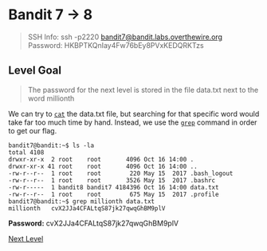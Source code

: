 
# Bandit 7 -> 8
> SSH Info: ssh -p2220 bandit7@bandit.labs.overthewire.org  
> Password: HKBPTKQnIay4Fw76bEy8PVxKEDQRKTzs


 ## Level Goal  
>The password for the next level is stored in the file data.txt next to the word millionth


We can try to [`cat`](https://en.wikipedia.org/wiki/Cat_(Unix)) the data.txt file, but searching for that specific word would take far too much time by hand. Instead, we use the [`grep`](https://en.wikipedia.org/wiki/Grep) command in order to get our flag.

```
bandit7@bandit:~$ ls -la
total 4108
drwxr-xr-x  2 root    root       4096 Oct 16 14:00 .
drwxr-xr-x 41 root    root       4096 Oct 16 14:00 ..
-rw-r--r--  1 root    root        220 May 15  2017 .bash_logout
-rw-r--r--  1 root    root       3526 May 15  2017 .bashrc
-rw-r-----  1 bandit8 bandit7 4184396 Oct 16 14:00 data.txt
-rw-r--r--  1 root    root        675 May 15  2017 .profile
bandit7@bandit:~$ grep millionth data.txt
millionth	cvX2JJa4CFALtqS87jk27qwqGhBM9plV

```


**Password:** cvX2JJa4CFALtqS87jk27qwqGhBM9plV


[Next Level](https://github.com/ShumaherK/Bandit-Writeups/blob/master/Bandit%208%20--%209/README.md)
